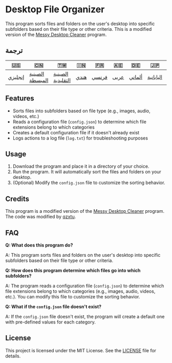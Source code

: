 <h1>Desktop File Organizer</h1>

<p>This program sorts files and folders on the user's desktop into specific subfolders based on their file type or other criteria. This is a modified version of the <a href="https://www.unknowncheats.me/forum/c-/578800-messy-desktop-cleaner.html">Messy Desktop Cleaner</a> program.</p>

## ترجمة

| 🇺🇸                 | 🇨🇳                               | 🇹🇼                                 | 🇮🇳                 | 🇫🇷                  | 🇦🇪                 | 🇩🇪                   | 🇯🇵                      | 🇪🇸                      |
| -------------------- | ---------------------------------- | ------------------------------------ | -------------------- | --------------------- | -------------------- | ---------------------- | ------------------------- | ------------------------- |
| [إنجليزي](README.md) | [الصينية المبسطة](README.zh-CN.md) | [الصينية التقليدية](README.zh-TW.md) | [هندي](README.hi.md) | [فرنسي](README.fr.md) | [عربى](README.ar.md) | [ألماني](README.de.md) | [اليابانية](README.ja.md) | [الأسبانية](README.es.md) |

<h2>Features</h2>

<ul>
  <li>Sorts files into subfolders based on file type (e.g., images, audio, videos, etc.)</li>
  <li>Reads a configuration file (<code>config.json</code>) to determine which file extensions belong to which categories</li>
  <li>Creates a default configuration file if it doesn't already exist</li>
  <li>Logs actions to a log file (<code>log.txt</code>) for troubleshooting purposes</li>
</ul>

<h2>Usage</h2>

<ol>
  <li>Download the program and place it in a directory of your choice.</li>
  <li>Run the program. It will automatically sort the files and folders on your desktop.</li>
  <li>(Optional) Modify the <code>config.json</code> file to customize the sorting behavior.</li>
</ol>

<h2>Credits</h2>

<p>This program is a modified version of the <a href="https://www.unknowncheats.me/forum/c-/578800-messy-desktop-cleaner.html">Messy Desktop Cleaner</a> program. The code was modified by <a href="https://github.com/qzxtu">qzxtu</a>.</p>

<h2>FAQ</h2>

<p><strong>Q: What does this program do?</strong></p>
<p>A: This program sorts files and folders on the user's desktop into specific subfolders based on their file type or other criteria.</p>

<p><strong>Q: How does this program determine which files go into which subfolders?</strong></p>
<p>A: The program reads a configuration file (<code>config.json</code>) to determine which file extensions belong to which categories (e.g., images, audio, videos, etc.). You can modify this file to customize the sorting behavior.</p>

<p><strong>Q: What if the <code>config.json</code> file doesn't exist?</strong></p>
<p>A: If the <code>config.json</code> file doesn't exist, the program will create a default one with pre-defined values for each category.</p>

<h2>License</h2>

<p>This project is licensed under the MIT License. See the <a href="LICENSE">LICENSE</a> file for details.</p>
